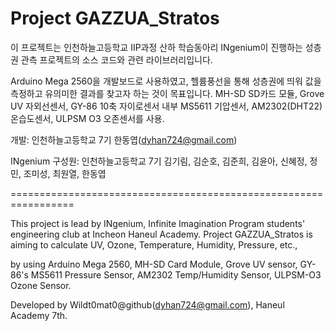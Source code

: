 # Project GAZZUA_Stratos

이 프로젝트는 인천하늘고등학교 IIP과정 산하 학습동아리 INgenium이 진행하는
성층권 관측 프로젝트의 소스 코드와 관련 라이브러리입니다.

Arduino Mega 2560을 개발보드로 사용하였고, 헬륨풍선을 통해 성층권에 띄워 값을 측정하고 유의미한 결과를 찾고자 하는 것이 목표입니다.
MH-SD SD카드 모듈, Grove UV 자외선센서, GY-86 10축 자이로센서 내부 MS5611 기압센서, AM2302(DHT22) 온습도센서, ULPSM O3 오존센서를 사용.

개발: 인천하늘고등학교 7기 한동엽(dyhan724@gmail.com)

INgenium 구성원: 인천하늘고등학교 7기 김기림, 김순호, 김준희, 김윤아, 신혜정, 정민, 조미성, 최원열, 한동엽

=================================================================

This project is lead by INgenium, Infinite Imagination Program students' engineering club at Incheon Haneul Academy.
Project GAZZUA_Stratos is aiming to calculate UV, Ozone, Temperature, Humidity, Pressure, etc.,

by using Arduino Mega 2560, MH-SD Card Module, Grove UV sensor, GY-86's MS5611 Pressure Sensor, AM2302 Temp/Humidity Sensor,
ULPSM-O3 Ozone Sensor.

Developed by Wildt0mat0@github(dyhan724@gmail.com), Haneul Academy 7th.
